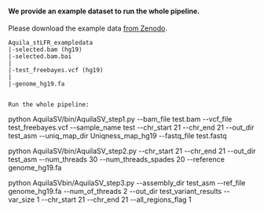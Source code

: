 #### We provide an example dataset to run the whole pipeline. 

Please download the example data <a href="https://zenodo.org/record/5032380">from Zenodo</a>.
```
Aquila_stLFR_exampledata
|-selected.bam (hg19)
|-selected.bam.bai
|
|-test_freebayes.vcf (hg19)
|
|-genome_hg19.fa         


Run the whole pipeline:
```
python AquilaSV/bin/AquilaSV_step1.py --bam_file test.bam --vcf_file test_freebayes.vcf --sample_name test --chr_start 21 --chr_end 21 --out_dir test_asm --uniq_map_dir Uniqness_map_hg19 --fastq_file test.fastq

python AquilaSV/bin/AquilaSV_step2.py --chr_start 21 --chr_end 21 --out_dir test_asm --num_threads 30 --num_threads_spades 20 --reference genome_hg19.fa

python AquilaSVbin/AquilaSV_step3.py  --assembly_dir test_asm  --ref_file genome_hg19.fa  --num_of_threads 2 --out_dir test_variant_results --var_size 1 --chr_start 21 --chr_end 21 --all_regions_flag 1
```
